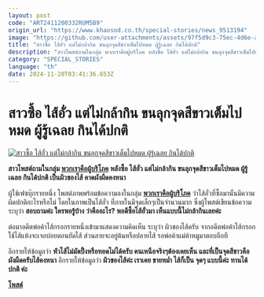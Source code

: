 ```yaml
---
layout: post
code: "ART2411200332RUM5B9"
origin_url: "https://www.khaosod.co.th/special-stories/news_9513194"
image: "https://github.com/user-attachments/assets/97f5d9c3-75ec-4d6e-ae7f-956c44d418e3"
title: "สาวซื้อ ไส้อั่ว แต่ไม่กล้ากิน ขนลุกจุดสีขาวเต็มไปหมด ผู้รู้เฉลย กินได้ปกติ"
description: "สาวโพสต์ถามในกลุ่ม พวกเราคือผู้บริโภค หลังซื้อ ไส้อั่ว แต่ไม่กล้ากิน ขนลุกจุดสีขาวเต็มไปหมด ผู้รู้เฉลย กินได้ปกติ เป็นผิวของไส้ คาดผังผืดคงหนา "
category: "SPECIAL_STORIES"
language: "th"
date: 2024-11-20T03:41:36.653Z
---
```


# สาวซื้อ ไส้อั่ว แต่ไม่กล้ากิน ขนลุกจุดสีขาวเต็มไปหมด ผู้รู้เฉลย กินได้ปกติ

[![สาวซื้อ ไส้อั่ว แต่ไม่กล้ากิน ขนลุกจุดสีขาวเต็มไปหมด ผู้รู้เฉลย กินได้ปกติ](https://www.khaosod.co.th/wpapp/uploads/2024/11/hotdog.jpg "สาวซื้อ ไส้อั่ว แต่ไม่กล้ากิน ขนลุกจุดสีขาวเต็มไปหมด ผู้รู้เฉลย กินได้ปกติ")](https://www.khaosod.co.th/wpapp/uploads/2024/11/hotdog.jpg)

**สาวโพสต์ถามในกลุ่ม [พวกเราคือผู้บริโภค](https://www.facebook.com/groups/167395380606699/) หลังซื้อ ไส้อั่ว แต่ไม่กล้ากิน ขนลุกจุดสีขาวเต็มไปหมด ผู้รู้เฉลย กินได้ปกติ เป็นผิวของไส้ คาดผังผืดคงหนา**

ผู้ใช้เฟซบุ๊กรายหนึ่ง โพสต์ภาพพร้อมข้อความลงในกลุ่ม **[พวกเราคือผู้บริโภค](https://www.facebook.com/groups/167395380606699/)** ว่าไส้อั่วที่ซื้อมานั้นมีความผิดปกติอะไรหรือไม่ โดยในภาพเป็นไส้อั่ว ที่ภายในมีจุดเล็กๆเป็นจำนวนมาก ซึ่งผู้โพสต์เขียนข้อความ ระบุว่า **สอบถามค่ะ ใครพอรู้บ้าง ว่าคืออะไร? พอดีซื้อไส้อั่วมา เห็นแบบนี้ไม่กล้ากินเลยค่ะ**

ต่อมาอดีตพ่อค้าไส้กรอกรายหนึ่งเข้ามาแสดงความคิดเห็น ระบุว่า ผิวของไส้ครับ จากอดีตพ่อค้าไส้กรอก ใช้ไส้แห้งจะเจอบ่อยตอนยัดไส้ ส่วนลายจะอยู่ต้นหรือปลายไส้ รอพ่อค้าแม่ค้าหมูมาตอบอีกที

อีกรายให้ข้อมูลว่า **หัวไส้ไม่มัดปิ้งหรือทอดไม่ได้ครับ คนเหนือจริงๆต้องเคยเห็น และที่เป็นจุดสีขาวคือผังผืดครับไส้คงหนา** อีกรายให้ข้อมูลว่า **ผิวของไส้ค่ะ เราเคย ขายหม่ำ ไส้ก็เป็น จุดๆ แบบนี้ค่ะ ทานได้ปกติ ค่ะ**

**[โพสต์](https://www.facebook.com/photo/?fbid=27957079067241475&set=gm.1590637358282487&idorvanity=167395380606699)**

